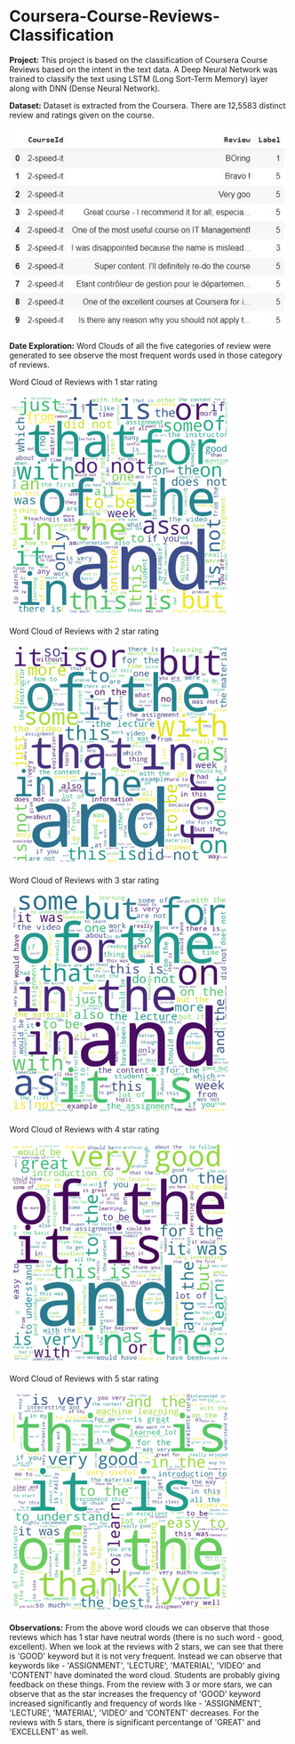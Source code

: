 # Coursera-Course-Reviews-Classification

<b>Project:</b> This project is based on the classification of Coursera Course Reviews based on the intent in the text data. A Deep Neural Network was trained to classify the text using LSTM (Long Sort-Term Memory) layer along with DNN (Dense Neural Network).

<b>Dataset:</b> Dataset is extracted from the Coursera. There are 12,5583 distinct review and ratings given on the course. 

<img src="img/data_frame.JPG" width="500px">

<b>Date Exploration:</b> Word Clouds of all the five categories of review were generated to see observe the most frequent words used in those category of reviews. 

Word Cloud of Reviews with 1 star rating

<img src="img/star_1.png" width="400px">

Word Cloud of Reviews with 2 star rating

<img src="img/star_2.png" width="400px">

Word Cloud of Reviews with 3 star rating

<img src="img/star_3.png" width="400px">

Word Cloud of Reviews with 4 star rating

<img src="img/star_4.png" width="400px">

Word Cloud of Reviews with 5 star rating

<img src="img/star_5.png" width="400px">

<b>Observations:</b> From the above word clouds we can observe that those reviews which has 1 star have neutral words (there is no such word - good, excellent). When we look at the reviews with 2 stars, we can see that there is 'GOOD' keyword but it is not very frequent. Instead we can observe that keywords like - 'ASSIGNMENT', 'LECTURE', 'MATERIAL', 'VIDEO' and 'CONTENT' have dominated the word cloud. Students are probably giving feedback on these things. From the review with 3 or more stars, we can observe that as the star increases the frequency of 'GOOD' keyword increased significantly and frequency of words like - 'ASSIGNMENT', 'LECTURE', 'MATERIAL', 'VIDEO' and 'CONTENT' decreases. For the reviews with 5 stars, there is significant percentange of 'GREAT' and 'EXCELLENT' as well.


